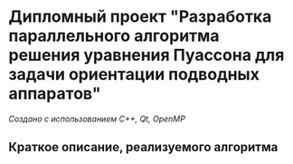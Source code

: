 # Дипломный проект "Разработка параллельного алгоритма решения уравнения Пуассона для задачи ориентации подводных аппаратов"
_Создано с использованием C++, Qt, OpenMP_

## Краткое описание, реализуемого алгоритма
